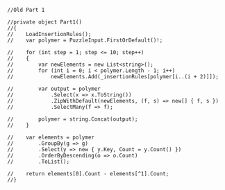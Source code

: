 ﻿

    //Old Part 1

    //private object Part1()
    //{
    //    LoadInsertionRules();
    //    var polymer = PuzzleInput.FirstOrDefault()!;

    //    for (int step = 1; step <= 10; step++)
    //    {
    //        var newElements = new List<string>();
    //        for (int i = 0; i < polymer.Length - 1; i++)
    //            newElements.Add(_insertionRules[polymer[i..(i + 2)]]);

    //        var output = polymer
    //            .Select(x => x.ToString())
    //            .ZipWithDefault(newElements, (f, s) => new[] { f, s })
    //            .SelectMany(f => f);

    //        polymer = string.Concat(output);
    //    }

    //    var elements = polymer
    //        .GroupBy(g => g)
    //        .Select(y => new { y.Key, Count = y.Count() })
    //        .OrderByDescending(o => o.Count)
    //        .ToList();

    //    return elements[0].Count - elements[^1].Count;
    //}